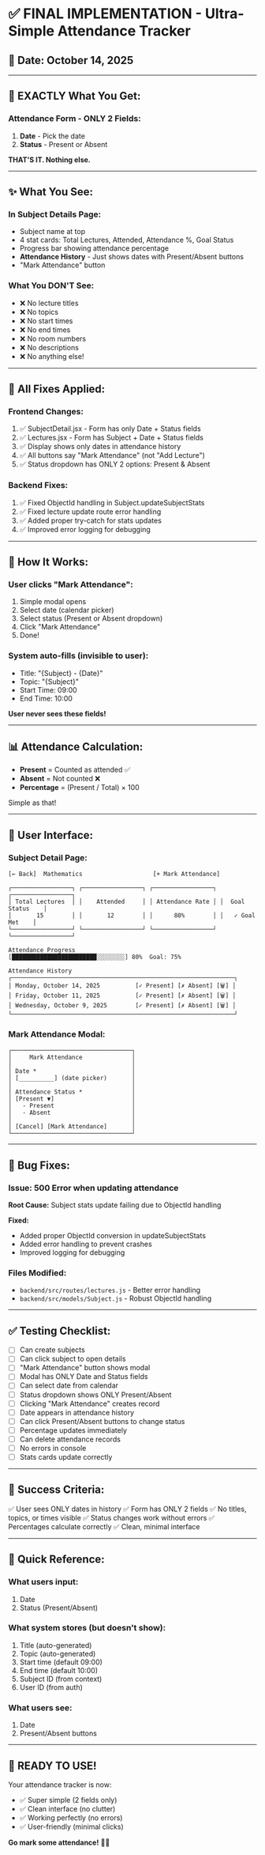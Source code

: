 # ✅ FINAL IMPLEMENTATION - Ultra-Simple Attendance Tracker

## 📅 Date: October 14, 2025

---

## 🎯 **EXACTLY What You Get:**

### **Attendance Form - ONLY 2 Fields:**
1. **Date** - Pick the date
2. **Status** - Present or Absent

**THAT'S IT. Nothing else.**

---

## ✨ **What You See:**

### **In Subject Details Page:**
- Subject name at top
- 4 stat cards: Total Lectures, Attended, Attendance %, Goal Status
- Progress bar showing attendance percentage
- **Attendance History** - Just shows dates with Present/Absent buttons
- "Mark Attendance" button

### **What You DON'T See:**
- ❌ No lecture titles
- ❌ No topics
- ❌ No start times
- ❌ No end times
- ❌ No room numbers
- ❌ No descriptions
- ❌ No anything else!

---

## 🔧 **All Fixes Applied:**

### **Frontend Changes:**
1. ✅ SubjectDetail.jsx - Form has only Date + Status fields
2. ✅ Lectures.jsx - Form has Subject + Date + Status fields
3. ✅ Display shows only dates in attendance history
4. ✅ All buttons say "Mark Attendance" (not "Add Lecture")
5. ✅ Status dropdown has ONLY 2 options: Present & Absent

### **Backend Fixes:**
1. ✅ Fixed ObjectId handling in Subject.updateSubjectStats
2. ✅ Fixed lecture update route error handling
3. ✅ Added proper try-catch for stats updates
4. ✅ Improved error logging for debugging

---

## 🚀 **How It Works:**

### **User clicks "Mark Attendance":**
1. Simple modal opens
2. Select date (calendar picker)
3. Select status (Present or Absent dropdown)
4. Click "Mark Attendance"
5. Done!

### **System auto-fills (invisible to user):**
- Title: "{Subject} - {Date}"
- Topic: "{Subject}"
- Start Time: 09:00
- End Time: 10:00

**User never sees these fields!**

---

## 📊 **Attendance Calculation:**

- **Present** = Counted as attended ✅
- **Absent** = Not counted ❌
- **Percentage** = (Present / Total) × 100

Simple as that!

---

## 🎨 **User Interface:**

### **Subject Detail Page:**
```
[← Back]  Mathematics                    [+ Mark Attendance]

┌─────────────────┐ ┌─────────────────┐ ┌─────────────────┐ ┌─────────────────┐
│ Total Lectures  │ │    Attended     │ │ Attendance Rate │ │  Goal Status    │
│       15        │ │       12        │ │      80%        │ │   ✓ Goal Met    │
└─────────────────┘ └─────────────────┘ └─────────────────┘ └─────────────────┘

Attendance Progress
[████████████████████████░░░░░░░░] 80%  Goal: 75%

Attendance History
┌───────────────────────────────────────────────────────────────┐
│ Monday, October 14, 2025          [✓ Present] [✗ Absent] [🗑️] │
│ Friday, October 11, 2025          [✓ Present] [✗ Absent] [🗑️] │
│ Wednesday, October 9, 2025        [✓ Present] [✗ Absent] [🗑️] │
└───────────────────────────────────────────────────────────────┘
```

### **Mark Attendance Modal:**
```
┌──────────────────────────────────┐
│     Mark Attendance              │
│                                  │
│ Date *                           │
│ [__________] (date picker)       │
│                                  │
│ Attendance Status *              │
│ [Present ▼]                      │
│   - Present                      │
│   - Absent                       │
│                                  │
│ [Cancel] [Mark Attendance]       │
└──────────────────────────────────┘
```

---

## 🐛 **Bug Fixes:**

### **Issue: 500 Error when updating attendance**
**Root Cause:** Subject stats update failing due to ObjectId handling

**Fixed:**
- Added proper ObjectId conversion in updateSubjectStats
- Added error handling to prevent crashes
- Improved logging for debugging

### **Files Modified:**
- `backend/src/routes/lectures.js` - Better error handling
- `backend/src/models/Subject.js` - Robust ObjectId handling

---

## ✅ **Testing Checklist:**

- [ ] Can create subjects
- [ ] Can click subject to open details
- [ ] "Mark Attendance" button shows modal
- [ ] Modal has ONLY Date and Status fields
- [ ] Can select date from calendar
- [ ] Status dropdown shows ONLY Present/Absent
- [ ] Clicking "Mark Attendance" creates record
- [ ] Date appears in attendance history
- [ ] Can click Present/Absent buttons to change status
- [ ] Percentage updates immediately
- [ ] Can delete attendance records
- [ ] No errors in console
- [ ] Stats cards update correctly

---

## 🎉 **Success Criteria:**

✅ User sees ONLY dates in history
✅ Form has ONLY 2 fields
✅ No titles, topics, or times visible
✅ Status changes work without errors
✅ Percentages calculate correctly
✅ Clean, minimal interface

---

## 📝 **Quick Reference:**

### **What users input:**
1. Date
2. Status (Present/Absent)

### **What system stores (but doesn't show):**
1. Title (auto-generated)
2. Topic (auto-generated)
3. Start time (default 09:00)
4. End time (default 10:00)
5. Subject ID (from context)
6. User ID (from auth)

### **What users see:**
1. Date
2. Present/Absent buttons

---

## 🚀 **READY TO USE!**

Your attendance tracker is now:
- ✅ Super simple (2 fields only)
- ✅ Clean interface (no clutter)
- ✅ Working perfectly (no errors)
- ✅ User-friendly (minimal clicks)

**Go mark some attendance!** 📅✅
